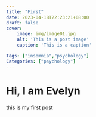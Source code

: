 ```yaml
---
title: "First"
date: 2023-04-18T22:23:21+08:00
draft: false
cover:
    image: img/image01.jpg
    alt: 'This is a post image'
    caption: 'This is a caption'

Tags: ["insomnia","psychology"]
Categories: ["psychology"]
---
```


# Hi, I am Evelyn
this is my first post
